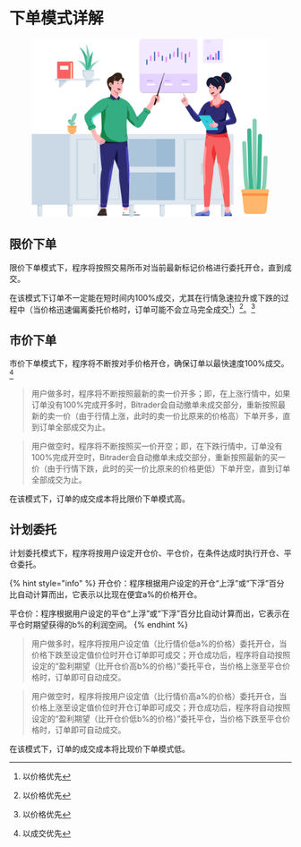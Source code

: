 # 下单模式详解

<figure><img src="../../../.gitbook/assets/Group 47302.png" alt="" width="563"><figcaption></figcaption></figure>

## 限价下单

限价下单模式下，程序将按照交易所币对当前最新标记价格进行委托开仓，直到成交。

在该模式下订单不一定能在短时间内100%成交，尤其在行情急速拉升或下跌的过程中（当价格迅速偏离委托价格时，订单可能不会立马完全成交[^1]）[^2]。[^3]

## 市价下单

市价下单模式下，程序将不断按对手价格开仓，确保订单以最快速度100%成交。[^4]



> 用户做多时，程序将不断按照最新的卖一价开多；即，在上涨行情中，如果订单没有100%完成开多时，Bitrader会自动撤单未成交部分，重新按照最新的卖一价（由于行情上涨，此时的卖一价比原来的价格高）下单开多，直到订单全部成交为止。

> 用户做空时，程序将不断按照买一价开空；即，在下跌行情中，订单没有100%完成开空时，Bitrader会自动撤单未成交部分，重新按照最新的买一价（由于行情下跌，此时的买一价比原来的价格更低）下单开空，直到订单全部成交为止。

在该模式下，订单的成交成本将比限价下单模式高。

## 计划委托

计划委托模式下，程序将按用户设定开仓价、平仓价，在条件达成时执行开仓、平仓委托。

{% hint style="info" %}
开仓价：程序根据用户设定的开仓“上浮”或“下浮”百分比自动计算而出，它表示以比现在便宜a%的价格开仓。

平仓价：程序根据用户设定的平仓“上浮”或“下浮”百分比自动计算而出，它表示在平仓时期望获得的b%的利润空间。
{% endhint %}

> 用户做多时，程序将按用户设定值（比行情价低a%的价格）委托开仓，当价格下跌至设定值价位时开仓订单即可成交；开仓成功后，程序将自动按照设定的“盈利期望（比开仓价高b%的价格）”委托平仓，当价格上涨至平仓价格时，订单即可自动成交。

> 用户做空时，程序将按用户设定值（比行情价高a%的价格）委托开仓，当价格上涨至设定值价位时开仓订单即可成交；开仓成功后，程序将自动按照设定的“盈利期望（比开仓价低b%的价格）”委托平仓，当价格下跌至平仓价格时，订单即可自动成交。

在该模式下，订单的成交成本将比现价下单模式低。



[^1]: 以价格优先

[^2]: 以价格优先

[^3]: 以价格优先

[^4]: 以成交优先
